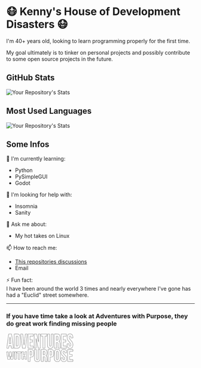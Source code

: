 
# 😷 Kenny's House of Development Disasters 😷
I'm 40+ years old, looking to learn programming properly for the first time.  

My goal ultimately is to tinker on personal projects and possibly contribute to some open source projects in the future.

## GitHub Stats
![Your Repository's Stats](https://github-readme-stats.vercel.app/api?username=kennyh7279&show_icons=true&theme=gruvbox)
## Most Used Languages
![Your Repository's Stats](https://github-readme-stats.vercel.app/api/top-langs/?username=kennyh7279&layout=compact&theme=gruvbox)

## Some Infos  

🧠 I'm currently learning:
* Python
* PySimpleGUI
* Godot

🤔 I'm looking for help with:
* Insomnia
* Sanity  

💬 Ask me about:
* My hot takes on Linux

📫 How to reach me:  
  
* [This repositories discussions](https://github.com/kennyh7279/kennyh7279/discussions)
* Email

⚡️ Fun fact:  
I have been around the world 3 times and nearly everywhere I've gone has had a "Euclid" street somewhere.

---
### If you have time take a look at Adventures with Purpose, they do great work finding missing people
[![Adventures_With_Purpose](awp.png)](https://adventureswithpurpose.com/)
